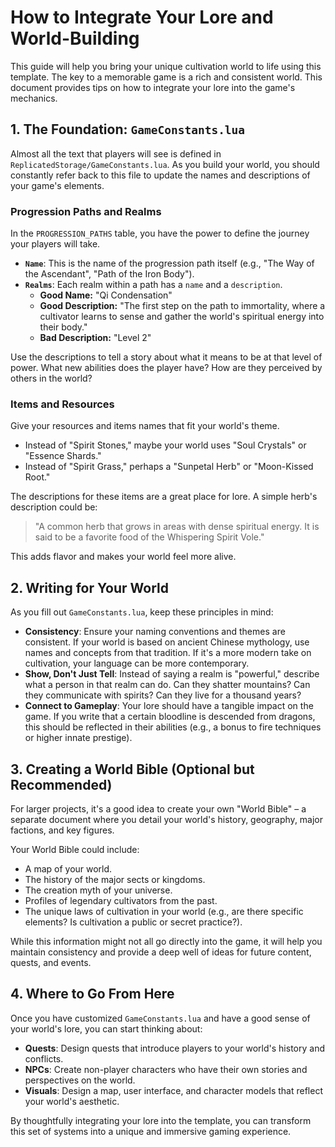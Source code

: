 # How to Integrate Your Lore and World-Building

This guide will help you bring your unique cultivation world to life using this template. The key to a memorable game is a rich and consistent world. This document provides tips on how to integrate your lore into the game's mechanics.

## 1. The Foundation: `GameConstants.lua`

Almost all the text that players will see is defined in `ReplicatedStorage/GameConstants.lua`. As you build your world, you should constantly refer back to this file to update the names and descriptions of your game's elements.

### Progression Paths and Realms

In the `PROGRESSION_PATHS` table, you have the power to define the journey your players will take.

-   **`Name`**: This is the name of the progression path itself (e.g., "The Way of the Ascendant", "Path of the Iron Body").
-   **`Realms`**: Each realm within a path has a `name` and a `description`.
    -   **Good Name:** "Qi Condensation"
    -   **Good Description:** "The first step on the path to immortality, where a cultivator learns to sense and gather the world's spiritual energy into their body."
    -   **Bad Description:** "Level 2"

Use the descriptions to tell a story about what it means to be at that level of power. What new abilities does the player have? How are they perceived by others in the world?

### Items and Resources

Give your resources and items names that fit your world's theme.

-   Instead of "Spirit Stones," maybe your world uses "Soul Crystals" or "Essence Shards."
-   Instead of "Spirit Grass," perhaps a "Sunpetal Herb" or "Moon-Kissed Root."

The descriptions for these items are a great place for lore. A simple herb's description could be:
> "A common herb that grows in areas with dense spiritual energy. It is said to be a favorite food of the Whispering Spirit Vole."

This adds flavor and makes your world feel more alive.

## 2. Writing for Your World

As you fill out `GameConstants.lua`, keep these principles in mind:

-   **Consistency**: Ensure your naming conventions and themes are consistent. If your world is based on ancient Chinese mythology, use names and concepts from that tradition. If it's a more modern take on cultivation, your language can be more contemporary.
-   **Show, Don't Just Tell**: Instead of saying a realm is "powerful," describe what a person in that realm can do. Can they shatter mountains? Can they communicate with spirits? Can they live for a thousand years?
-   **Connect to Gameplay**: Your lore should have a tangible impact on the game. If you write that a certain bloodline is descended from dragons, this should be reflected in their abilities (e.g., a bonus to fire techniques or higher innate prestige).

## 3. Creating a World Bible (Optional but Recommended)

For larger projects, it's a good idea to create your own "World Bible" – a separate document where you detail your world's history, geography, major factions, and key figures.

Your World Bible could include:

-   A map of your world.
-   The history of the major sects or kingdoms.
-   The creation myth of your universe.
-   Profiles of legendary cultivators from the past.
-   The unique laws of cultivation in your world (e.g., are there specific elements? Is cultivation a public or secret practice?).

While this information might not all go directly into the game, it will help you maintain consistency and provide a deep well of ideas for future content, quests, and events.

## 4. Where to Go From Here

Once you have customized `GameConstants.lua` and have a good sense of your world's lore, you can start thinking about:

-   **Quests**: Design quests that introduce players to your world's history and conflicts.
-   **NPCs**: Create non-player characters who have their own stories and perspectives on the world.
-   **Visuals**: Design a map, user interface, and character models that reflect your world's aesthetic.

By thoughtfully integrating your lore into the template, you can transform this set of systems into a unique and immersive gaming experience.
